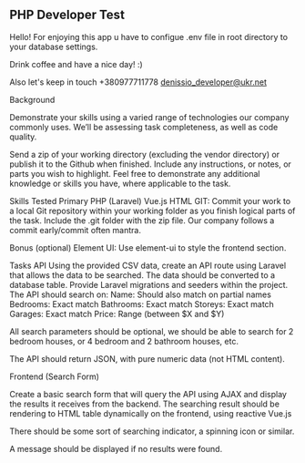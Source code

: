## PHP Developer Test 

Hello! For enjoying this app u have to configue .env file in root directory to your database settings.

Drink coffee and have a nice day! :)

Also let's keep in touch +380977711778 denissio_developer@ukr.net

Background 

Demonstrate your skills using a varied range of technologies our company commonly uses. 
We’ll be assessing task completeness, as well as code quality. 

Send a zip of your working directory (excluding the vendor directory) or publish it to the Github when finished. Include any instructions, or notes, or parts you wish to highlight. Feel free to demonstrate any additional knowledge or skills you have, where applicable to the task. 

Skills Tested 
Primary 
PHP (Laravel)
Vue.js
HTML
GIT: Commit your work to a local Git repository within your working folder as you finish logical parts of the task. Include the .git folder with the zip file. Our company follows a commit early/commit often mantra.

Bonus (optional) 
Element UI: Use element-ui to style the frontend section.

Tasks 
API 
Using the provided CSV data, create an API route using Laravel that allows the data to be searched. 
The data should be converted to a database table. Provide Laravel migrations and seeders within the project. 
The API should search on: 
Name: Should also match on partial names
Bedrooms: Exact match
Bathrooms: Exact match 
Storeys: Exact match 
Garages: Exact match 
Price: Range (between $X and $Y) 
 
All search parameters should be optional, we should be able to search for 2 bedroom houses, or 4 bedroom and 2 bathroom houses, etc. 
 
The API should return JSON, with pure numeric data (not HTML content). 
 
Frontend (Search Form) 
 
Create a basic search form that will query the API using AJAX and display the results it receives from the backend. The searching result should be rendering to HTML table dynamically on the frontend, using reactive Vue.js

There should be some sort of searching indicator, a spinning icon or similar. 
 
A message should be displayed if no results were found. 
